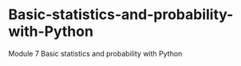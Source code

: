 # Basic-statistics-and-probability-with-Python
Module 7 Basic statistics and probability with Python
